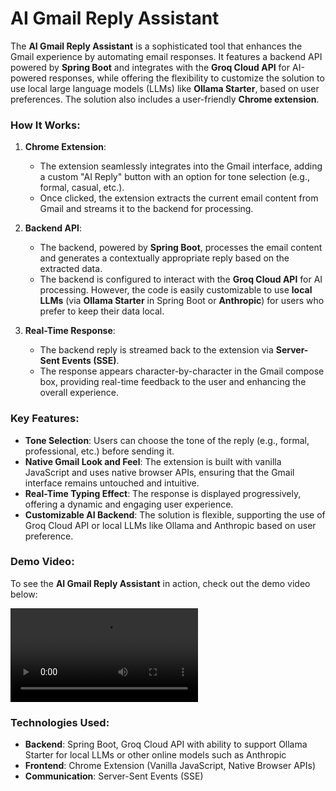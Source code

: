 # AI Gmail Reply Assistant

The **AI Gmail Reply Assistant** is a sophisticated tool that enhances the Gmail experience by automating email responses. It features a backend API powered by **Spring Boot** and integrates with the **Groq Cloud API** for AI-powered responses, while offering the flexibility to customize the solution to use local large language models (LLMs) like **Ollama Starter**, based on user preferences. The solution also includes a user-friendly **Chrome extension**.

### How It Works:
1. **Chrome Extension**:
   - The extension seamlessly integrates into the Gmail interface, adding a custom "AI Reply" button with an option for tone selection (e.g., formal, casual, etc.).
   - Once clicked, the extension extracts the current email content from Gmail and streams it to the backend for processing.

2. **Backend API**:
   - The backend, powered by **Spring Boot**, processes the email content and generates a contextually appropriate reply based on the extracted data.
   - The backend is configured to interact with the **Groq Cloud API** for AI processing. However, the code is easily customizable to use **local LLMs** (via **Ollama Starter** in Spring Boot or **Anthropic**) for users who prefer to keep their data local.

3. **Real-Time Response**:
   - The backend reply is streamed back to the extension via **Server-Sent Events (SSE)**.
   - The response appears character-by-character in the Gmail compose box, providing real-time feedback to the user and enhancing the overall experience.

### Key Features:
- **Tone Selection**: Users can choose the tone of the reply (e.g., formal, professional, etc.) before sending it.
- **Native Gmail Look and Feel**: The extension is built with vanilla JavaScript and uses native browser APIs, ensuring that the Gmail interface remains untouched and intuitive.
- **Real-Time Typing Effect**: The response is displayed progressively, offering a dynamic and engaging user experience.
- **Customizable AI Backend**: The solution is flexible, supporting the use of Groq Cloud API or local LLMs like Ollama and Anthropic based on user preference.

### Demo Video:
To see the **AI Gmail Reply Assistant** in action, check out the demo video below:

![Demo Video](assets/demo.mp4)

### Technologies Used:
- **Backend**: Spring Boot, Groq Cloud API with ability to support Ollama Starter for local LLMs or other online models such as Anthropic
- **Frontend**: Chrome Extension (Vanilla JavaScript, Native Browser APIs)
- **Communication**: Server-Sent Events (SSE)